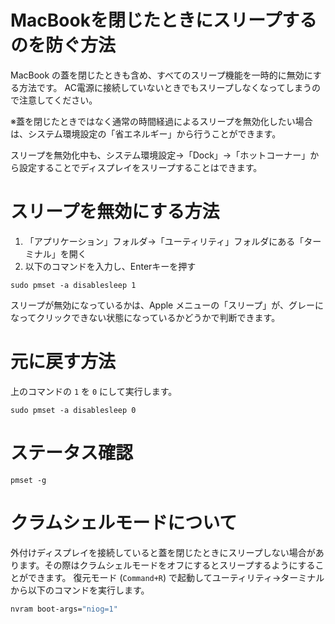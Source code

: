 
# MacBookを閉じたときにスリープするのを防ぐ方法

MacBook の蓋を閉じたときも含め、すべてのスリープ機能を一時的に無効にする方法です。
AC電源に接続していないときでもスリープしなくなってしまうので注意してください。

※蓋を閉じたときではなく通常の時間経過によるスリープを無効化したい場合は、システム環境設定の「省エネルギー」から行うことができます。

スリープを無効化中も、システム環境設定→「Dock」→「ホットコーナー」から設定することでディスプレイをスリープすることはできます。

# スリープを無効にする方法
1. 「アプリケーション」フォルダ→「ユーティリティ」フォルダにある「ターミナル」を開く
2. 以下のコマンドを入力し、Enterキーを押す

```shell
sudo pmset -a disablesleep 1
```

スリープが無効になっているかは、Apple メニューの「スリープ」が、グレーになってクリックできない状態になっているかどうかで判断できます。

# 元に戻す方法
上のコマンドの `1` を `0` にして実行します。

```shell
sudo pmset -a disablesleep 0
```

# ステータス確認

```shell
pmset -g
```

# クラムシェルモードについて

外付けディスプレイを接続していると蓋を閉じたときにスリープしない場合があります。その際はクラムシェルモードをオフにするとスリープするようにすることができます。
復元モード (`Command+R`) で起動してユーティリティ→ターミナルから以下のコマンドを実行します。

```sh
nvram boot-args="niog=1"
```

